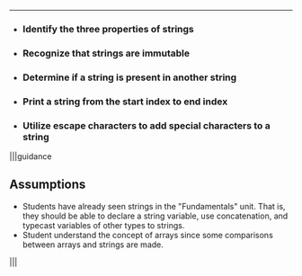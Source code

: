 ----------

* ### Identify the three properties of strings
* ### Recognize that strings are immutable
* ### Determine if a string is present in another string
* ### Print a string from the start index to end index
* ### Utilize escape characters to add special characters to a string

|||guidance
## Assumptions
* Students have already seen strings in the "Fundamentals" unit. That is, they should be able to declare a string variable, use concatenation, and typecast variables of other types to strings.
* Student understand the concept of arrays since some comparisons between arrays and strings are made.

|||
